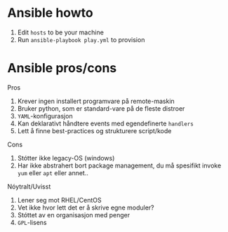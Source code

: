 Ansible howto
=============

1. Edit ```hosts``` to be your machine
1. Run ```ansible-playbook play.yml``` to provision



Ansible pros/cons
=============

Pros
1. Krever ingen installert programvare på remote-maskin
1. Bruker python, som er standard-vare på de fleste distroer
1. ```YAML```-konfigurasjon
1. Kan deklarativt håndtere events med egendefinerte ```handlers```
1. Lett å finne best-practices og strukturere script/kode

Cons
1. Stótter ikke legacy-OS (windows)
1. Har ikke abstrahert bort package management, du må spesifikt invoke ```yum``` eller ```apt``` eller annet..

Nóytralt/Uvisst
1. Lener seg mot RHEL/CentOS
1. Vet ikke hvor lett det er å skrive egne moduler?
1. Stóttet av en organisasjon med penger
1. ```GPL```-lisens
